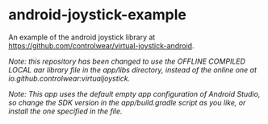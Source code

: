# android-joystick-example
An example of the android joystick library at https://github.com/controlwear/virtual-joystick-android.

*Note: this repository has been changed to use the OFFLINE COMPILED LOCAL aar library file in the app/libs directory, instead of the online one at io.github.controlwear:virtualjoystick.*

*Note: This app uses the default empty app configuration of Android Studio, so change the SDK version in the app/build.gradle script as you like, or install the one specified in the file.*
